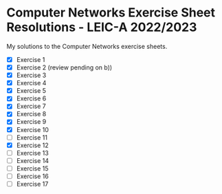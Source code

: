 # Computer Networks Exercise Sheet Resolutions - LEIC-A 2022/2023

My solutions to the Computer Networks exercise sheets.

- [x] Exercise 1
- [x] Exercise 2 (review pending on b))
- [x] Exercise 3
- [x] Exercise 4
- [x] Exercise 5
- [x] Exercise 6
- [x] Exercise 7
- [x] Exercise 8
- [x] Exercise 9
- [x] Exercise 10
- [ ] Exercise 11
- [x] Exercise 12
- [ ] Exercise 13
- [ ] Exercise 14
- [ ] Exercise 15
- [ ] Exercise 16
- [ ] Exercise 17
